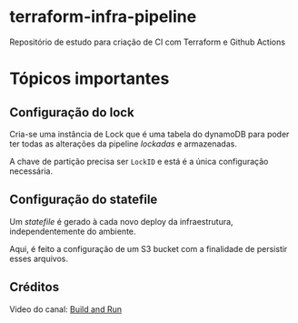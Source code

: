 # terraform-infra-pipeline
Repositório de estudo para criação de CI com Terraform e Github Actions

# Tópicos importantes

## Configuração do lock
Cria-se uma instância de Lock que é uma tabela do dynamoDB para poder ter todas as alterações da pipeline _lockadas_ e armazenadas.

A chave de partição precisa ser `LockID` e está é a única configuração necessária.

## Configuração do statefile
Um _statefile_ é gerado à cada novo deploy da infraestrutura, independentemente do ambiente.

Aqui, é feito a configuração de um S3 bucket com a finalidade de persistir esses arquivos.


## Créditos
Video do canal: [Build and Run](https://www.youtube.com/watch?v=1TNAUW7_bC0)